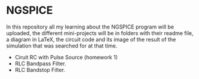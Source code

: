 <h1>NGSPICE</h1>

<p>In this repository all my learning about the NGSPICE program will be uploaded, the different mini-projects will be in folders with their readme file, a diagram in LaTeX, the circuit code and its image of the result of the simulation that was searched for at that time.</p>


<ul>
    <li>Ciruit RC with Pulse Source (homework 1)</li>
    <li>RLC Bandpass Filter.</li>
    <li>RLC Bandstop Filter.</li>
</ul>